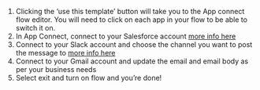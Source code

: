 1. Clicking the ‘use this template’ button will take you to the App connect flow editor. You will need to click on each app in your flow to be able to switch it on. 
1. In App Connect, connect to your Salesforce account [more info here](https://developer.ibm.com/integration/docs/app-connect/how-to-guides-for-apps/use-ibm-app-connect-salesforce/) 
1. Connect to your Slack account and choose the channel you want to post the message to [more info here](https://developer.ibm.com/integration/docs/app-connect/how-to-guides-for-apps/use-ibm-app-connect-slack/) 
1. Connect to your Gmail account and update the email and email body as per your business needs 
1. Select exit and turn on flow and you’re done!
